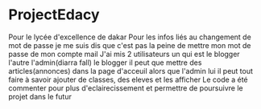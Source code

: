 # ProjectEdacy
Pour le lycée d'excellence de dakar
Pour les infos liés au changement de mot de passe je me suis dis que c'est pas la peine de mettre mon mot de passe de mon compte mail
J'ai mis 2 utilisateurs un qui est le blogger l'autre l'admin(diarra fall)
le blogger il peut que mettre des articles(annonces) dans la page d'acceuil
alors que l'admin lui il peut tout faire à savoir ajouter de classes, des eleves et les afficher
Le code a été commenter pour plus d'eclairecissement et permettre de poursuivre le projet dans le futur 
